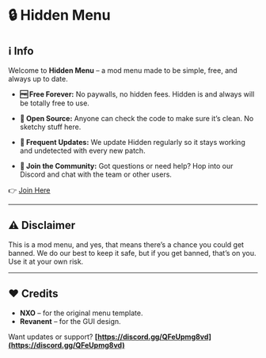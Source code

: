 # 🔒 Hidden Menu

## ℹ️ Info

Welcome to **Hidden Menu** – a mod menu made to be simple, free, and always up to date.

* **🆓 Free Forever:**
  No paywalls, no hidden fees. Hidden is and always will be totally free to use.

* **📂 Open Source:**
  Anyone can check the code to make sure it’s clean. No sketchy stuff here.

* **🔄 Frequent Updates:**
  We update Hidden regularly so it stays working and undetected with every new patch.

* **💬 Join the Community:**
  Got questions or need help? Hop into our Discord and chat with the team or other users.

👉 [Join Here](https://discord.gg/QFeUpmg8vd)

---

## ⚠️ Disclaimer

This is a mod menu, and yes, that means there’s a chance you could get banned. We do our best to keep it safe, but if you get banned, that’s on you. Use it at your own risk.

---

## ❤️ Credits

* **NXO** – for the original menu template.
* **Revanent** – for the GUI design.

Want updates or support?
**[https://discord.gg/QFeUpmg8vd](https://discord.gg/QFeUpmg8vd)**
